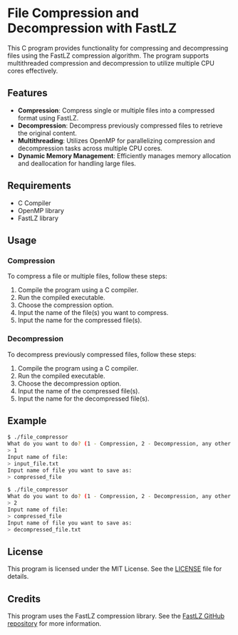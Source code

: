# File Compression and Decompression with FastLZ

This C program provides functionality for compressing and decompressing files using the FastLZ compression algorithm. The program supports multithreaded compression and decompression to utilize multiple CPU cores effectively.

## Features

- **Compression**: Compress single or multiple files into a compressed format using FastLZ.
- **Decompression**: Decompress previously compressed files to retrieve the original content.
- **Multithreading**: Utilizes OpenMP for parallelizing compression and decompression tasks across multiple CPU cores.
- **Dynamic Memory Management**: Efficiently manages memory allocation and deallocation for handling large files.

## Requirements

- C Compiler
- OpenMP library
- FastLZ library

## Usage

### Compression

To compress a file or multiple files, follow these steps:

1. Compile the program using a C compiler.
2. Run the compiled executable.
3. Choose the compression option.
4. Input the name of the file(s) you want to compress.
5. Input the name for the compressed file(s).

### Decompression

To decompress previously compressed files, follow these steps:

1. Compile the program using a C compiler.
2. Run the compiled executable.
3. Choose the decompression option.
4. Input the name of the compressed file(s).
5. Input the name for the decompressed file(s).

## Example

```bash
$ ./file_compressor
What do you want to do? (1 - Compression, 2 - Decompression, any other key to exit)
> 1
Input name of file:
> input_file.txt
Input name of file you want to save as:
> compressed_file
```

```bash
$ ./file_compressor
What do you want to do? (1 - Compression, 2 - Decompression, any other key to exit)
> 2
Input name of file:
> compressed_file
Input name of file you want to save as:
> decompressed_file.txt
```

## License

This program is licensed under the MIT License. See the [LICENSE](LICENSE) file for details.

## Credits

This program uses the FastLZ compression library. See the [FastLZ GitHub repository](https://github.com/ariya/fastlz) for more information.
